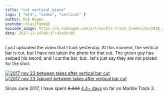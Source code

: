 ```yaml
---
title: "cut vertical piece"
tags: [ "mt3", "video", "vertical" ]
author: Rob Nugen
youtube: KlasJfqhNgE
episode_image: https://b.robnugen.com/art/marble_track_3/website/2018_sep_02_mt3_placeholder.png
date: 2017-11-24T08:37:43+09:00
---
```


I just uploaded the video that I took yesterday.  At this moment, the
vertical bar is cut, but I have not taken the photo for that cut.  The
green guy has swiped his sword, and I cut the bar, but.. let's just
say they are not poised for the shot.

[![2017 nov 23 between takes after vertical bar cut](//b.robnugen.com/art/marble_track_3/construction/thumbs/2017_nov_23_between_takes_after_vertical_bar_cut.jpg)](//b.robnugen.com/art/marble_track_3/construction/2017_nov_23_between_takes_after_vertical_bar_cut.jpg)
[![2017 nov 23 (above) between takes after vertical bar cut](//b.robnugen.com/art/marble_track_3/construction/thumbs/2017_nov_23_above_between_takes_after_vertical_bar_cut.jpg)](//b.robnugen.com/art/marble_track_3/construction/2017_nov_23_above_between_takes_after_vertical_bar_cut.jpg)

Since June 2017, I have
spent
<del>4.444</del>
[4.4+ days](
http://grun1.com/utils/timeCalc.html?t1=4:14:42&c1=June%202017%204:14:42&t2=10:16:10&c2=July%202017%2010:16:10&t3=26:12:06&c3=Aug%202017%2026:12:06&t4=29:46:54&c4=Sep%202017%2029:46:54&t5=14:55:11&c5=Oct%202017%2014:55:11&t6=2:19:13&c6=2%20Nov%202017&t7=1:54:31&c7=6%20Nov%202017&t8=47:52&c8=6%20Nov%202017&t9=2:25:09&c9=7%20Nov%202017&t10=1:25:57&c10=9%20Nov%202017&t11=2:13:11&c11=9%20Nov%202017&t12=1:54:05&c12=10%20Nov%202017&t13=1:41:17&c13=13%20Nov%202017&t14=1:25:43&c14=16%20Nov%202017&t15=2:36:02&c15=18%20Nov%202017&t16=1:24:14&c16=20%20Nov%202017&t17=1:06:59&c17=22%20Nov%202017&mode=0&fs3=1&ft2=1&f3t1=1&f4t0=1&d=:&o10=1&fps=
) so far on Marble Track 3.
